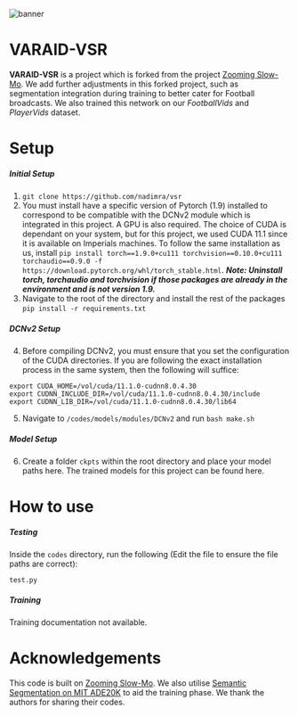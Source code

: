 ![banner](https://user-images.githubusercontent.com/36157933/181859205-b67c5429-6a35-4ca0-8aa6-a51921522d07.png)

# VARAID-VSR
**VARAID-VSR** is a project which is forked from the project [Zooming Slow-Mo](https://github.com/Mukosame/Zooming-Slow-Mo-CVPR-2020). We add further adjustments in this forked project, such as segmentation integration during training to better cater for Football broadcasts. We also trained this network on our *FootballVids* and *PlayerVids* dataset.  

# Setup
##### Initial Setup
1. `git clone https://github.com/nadimra/vsr`
2. You must install have a specific version of Pytorch (1.9) installed to correspond to be compatible with the DCNv2 module which is integrated in this project. A GPU is also required. The choice of CUDA is dependant on your system, but for this project, we used CUDA 11.1 since it is available on Imperials machines. To follow the same installation as us, install `pip install torch==1.9.0+cu111 torchvision==0.10.0+cu111 torchaudio==0.9.0 -f https://download.pytorch.org/whl/torch_stable.html`. ***Note: Uninstall torch, torchaudio and torchvision if those packages are already in the environment and is not version 1.9.***
3. Navigate to the root of the directory and install the rest of the packages `pip install -r requirements.txt`

##### DCNv2 Setup
4. Before compiling DCNv2, you must ensure that you set the configuration of the CUDA directories. If you are following the exact installation process in the same system, then the following will suffice:

```
export CUDA_HOME=/vol/cuda/11.1.0-cudnn8.0.4.30
export CUDNN_INCLUDE_DIR=/vol/cuda/11.1.0-cudnn8.0.4.30/include
export CUDNN_LIB_DIR=/vol/cuda/11.1.0-cudnn8.0.4.30/lib64
```

5. Navigate to `/codes/models/modules/DCNv2` and run `bash make.sh`

##### Model Setup
6. Create a folder `ckpts` within the root directory and place your model paths here. The trained models for this project can be found here.

# How to use
##### Testing
Inside the `codes` directory, run the following (Edit the file to ensure the file paths are correct):
```
test.py
```

##### Training
Training documentation not available.

# Acknowledgements
This code is built on [Zooming Slow-Mo](https://github.com/Mukosame/Zooming-Slow-Mo-CVPR-2020). We also utilise [Semantic Segmentation on MIT ADE20K](https://github.com/CSAILVision/semantic-segmentation-pytorch) to aid the training phase. We thank the authors for sharing their codes. 

